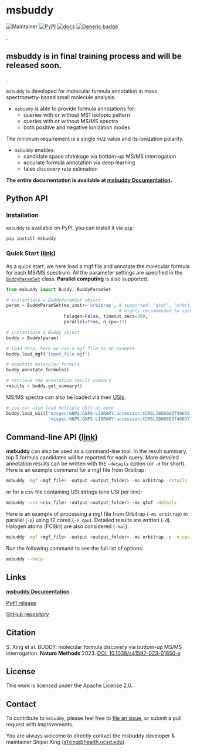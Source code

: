 # msbuddy
![Maintainer](https://img.shields.io/badge/maintainer-Shipei_Xing-blue)
[![PyPI](https://img.shields.io/pypi/v/msbuddy?color=green)](https://pypi.org/project/msbuddy/)
[![docs](https://readthedocs.org/projects/msbuddy/badge/?version=latest)](https://msbuddy.readthedocs.io/en/latest/?badge=latest)
[![Generic badge](https://img.shields.io/badge/msbuddy-mass_spec_tools-<COLOR>.svg)](https://github.com/Philipbear/msbuddy)

.
## msbuddy is in final training process and will be released soon.
.


`msbuddy` is developed for molecular formula annotation in mass spectrometry-based small molecule analysis.
* `msbuddy` is able to provide formula annotations for:
  * queries with or without MS1 isotopic pattern 
  * queries with or without MS/MS spectra
  * both positive and negative ionization modes

The minimum requirement is a single _m/z_ value and its ionization polarity.

* `msbuddy` enables:
  * candidate space shrinkage via bottom-up MS/MS interrogation
  * accurate formula annotation via deep learning
  * false discovery rate estimation

**The entire documentation is available at [msbuddy Documentation](https://msbuddy.readthedocs.io/en/latest/).**

## Python API

### Installation
`msbuddy` is available on PyPI, you can install it via `pip`:

```commandline
pip install msbuddy
```

### Quick Start ([link](https://msbuddy.readthedocs.io/en/latest/quickstart.html))

As a quick start, we here load a mgf file and annotate the molecular formula for each MS/MS spectrum.
All the parameter settings are specified in the [`BuddyParamSet`](https://msbuddy.readthedocs.io/en/latest/pyapi.html#msbuddy.BuddyParamSet) class.
**Parallel computing** is also supported.

```python
from msbuddy import Buddy, BuddyParamSet

# instantiate a BuddyParamSet object
param = BuddyParamSet(ms_instr='orbitrap', # supported: "qtof", "orbitrap" and "fticr"
                                           # highly recommended to specify
                      halogen=False, timeout_secs=300,
                      parallel=True, n_cpu=12)

# instantiate a Buddy object
buddy = Buddy(param)

# load data, here we use a mgf file as an example
buddy.load_mgf('input_file.mgf')

# annotate molecular formula
buddy.annotate_formula()

# retrieve the annotation result summary
results = buddy.get_summary()
```

MS/MS spectra can also be loaded via their [USIs](https://www.biorxiv.org/content/10.1101/2020.05.09.086066v2):
```python
# you can also load multiple USIs at once
buddy.load_usi(['mzspec:GNPS:GNPS-LIBRARY:accession:CCMSLIB00003740036',
                'mzspec:GNPS:GNPS-LIBRARY:accession:CCMSLIB00003740037'])
```

## Command-line API ([link](https://msbuddy.readthedocs.io/en/latest/cmdapi.html))

**msbuddy** can also be used as a command-line tool.
In the result summary, top 5 formula candidates will be reported for each query.
More detailed annotation results can be written with the `-details` option (or `-d` for short).
Here is an example command for a mgf file from Orbitrap:
```bash
msbuddy -mgf <mgf_file> -output <output_folder> -ms orbitrap -details
```
or for a csv file containing USI strings (one USI per line):
```bash
msbuddy -csv <csv_file> -output <output_folder> -ms qtof -details
```

Here is an example of processing a mgf file from Orbitrap (`-ms orbitrap`) in parallel (`-p`) using 12 cores (`-n_cpu`). Detailed results are written (`-d`).
Halogen atoms (FClBrI) are also considered (`-hal`).
```bash
msbuddy -mgf <mgf_file> -output <output_folder> -ms orbitrap -p -n_cpu 12 -d -hal
```
Run the following command to see the full list of options:
```bash
msbuddy --help
```

## Links
[**msbuddy Documentation**](https://msbuddy.readthedocs.io/en/latest/)

[PyPI release](https://pypi.org/project/msbuddy/)

[GitHub repository](https://github.com/Philipbear/msbuddy)

## Citation
S. Xing et al. BUDDY: molecular formula discovery via bottom-up MS/MS interrogation. **Nature Methods** 2023. [DOI: 10.1038/s41592-023-01850-x](https://doi.org/10.1038/s41592-023-01850-x)

## License
This work is licensed under the Apache License 2.0.

## Contact
To contribute to `msbuddy`, please feel free to [file an issue](https://github.com/Philipbear/msbuddy/issues), or submit a pull request with improvements.

You are always welcome to directly contact the msbuddy developer & maintainer Shipei Xing (s1xing@health.ucsd.edu).
